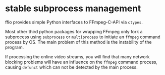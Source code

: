 # stable subprocess management

ffio provides simple Python interfaces to FFmpeg-C-API via `ctypes`.

Most other third python packages for wrapping FFmpeg only fork a subprocess using `subprocess` or `multiprocess` to initiate an `ffmpeg` command process by OS. The main problem of this method is the instability of the program. 

If processing the online video streams, you will find that many network blocking problems will have an influence on the `ffmpeg` command process, causing `defunct` which can not be detected by the main process.


